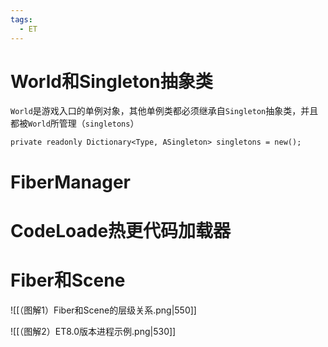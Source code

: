```yaml
---
tags:
  - ET
---
```

# World和Singleton抽象类
`World`是游戏入口的单例对象，其他单例类都必须继承自`Singleton`抽象类，并且都被`World`所管理（`singletons`）
```CSharp
private readonly Dictionary<Type, ASingleton> singletons = new();
```

# FiberManager

# CodeLoade热更代码加载器
# Fiber和Scene
![[（图解1）Fiber和Scene的层级关系.png|550]]

![[（图解2）ET8.0版本进程示例.png|530]]